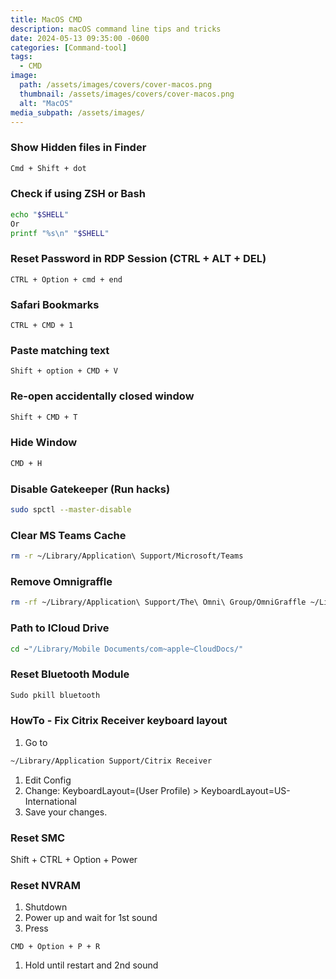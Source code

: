 ```yaml
---
title: MacOS CMD
description: macOS command line tips and tricks
date: 2024-05-13 09:35:00 -0600
categories: [Command-tool]
tags:
  - CMD
image:
  path: /assets/images/covers/cover-macos.png
  thumbnail: /assets/images/covers/cover-macos.png
  alt: "MacOS"
media_subpath: /assets/images/
---
```


### Show Hidden files in Finder

```bash
Cmd + Shift + dot
```

### Check if using ZSH or Bash

```bash
echo "$SHELL"
Or
printf "%s\n" "$SHELL"
```

### Reset Password in RDP Session (CTRL + ALT + DEL)

```
CTRL + Option + cmd + end
```

### Safari Bookmarks

```
CTRL + CMD + 1
```

### Paste matching text

```
Shift + option + CMD + V 
```

### Re-open accidentally closed window

```bash
Shift + CMD + T
```

### Hide Window

```bash
CMD + H
```

### Disable Gatekeeper (Run hacks)

```bash
sudo spctl --master-disable
```

### Clear MS Teams Cache

```bash
rm -r ~/Library/Application\ Support/Microsoft/Teams
```

### Remove Omnigraffle 

```bash
rm -rf ~/Library/Application\ Support/The\ Omni\ Group/OmniGraffle ~/Library/Caches/com.omnigroup.OmniGraffle* ~/Library/Preferences/com.omnigroup.OmniGraffle*.plist ~/Library/Saved\ Application\ State/com.omnigroup.OmniGraffle*.savedState
```

### Path to ICloud Drive

```bash
cd ~"/Library/Mobile Documents/com~apple~CloudDocs/"
```

### Reset Bluetooth Module

```bash
Sudo pkill bluetooth
```

### HowTo - Fix Citrix Receiver keyboard layout

1. Go to

```bash
~/Library/Application Support/Citrix Receiver
```

1. Edit Config
2. Change: KeyboardLayout=(User Profile) > KeyboardLayout=US-International
3. Save your changes.

### Reset SMC

Shift + CTRL + Option + Power

### Reset NVRAM

1. Shutdown
2. Power up and wait for 1st sound
3. Press

```
CMD + Option + P + R
```

1. Hold until restart and 2nd sound
